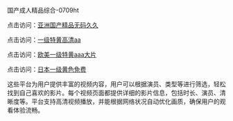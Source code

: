 国产成人精品综合-0709ht

点击访问：<a href="https://heiliaoxqkkct.pages.dev">亚洲国产精品无码久久</a>

点击访问：<a href="https://heiliaoxwd5i8.pages.dev">一级特黄高清aa</a>

点击访问：<a href="https://heiliaowt0d7p.pages.dev">欧美一级特黄aaa大片</a>

点击访问：<a href="https://heiliaoga6s9v.pages.dev">日本一级黄色免费</a>

这些平台为用户提供丰富的视频内容，用户可以根据演员、类型等进行筛选，轻松找到自己喜欢的影片。每个视频页面都提供详细的影片信息，包括时长、演员、清晰度等。平台支持高清视频播放，并能根据网络状况自动优化画质，确保用户的观看体验流畅。

<span style="display:none;">[Canonical link](https://github.com/zui20250709/zui9 ）</span>
